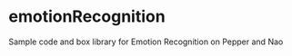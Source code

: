 emotionRecognition
==================

Sample code and box library for Emotion Recognition on Pepper and Nao
